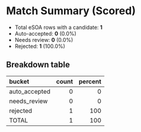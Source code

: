 # Match Summary (Scored)

- Total eSOA rows with a candidate: **1**
- Auto-accepted: **0** (0.0%)
- Needs review: **0** (0.0%)
- Rejected: **1** (100.0%)

## Breakdown table
| bucket        |   count |   percent |
|:--------------|--------:|----------:|
| auto_accepted |       0 |         0 |
| needs_review  |       0 |         0 |
| rejected      |       1 |       100 |
| TOTAL         |       1 |       100 |